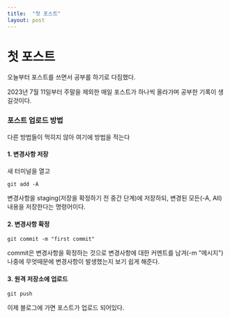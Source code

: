 ```yaml
---
title:  "첫 포스트"
layout: post
---
```


# 첫 포스트

오늘부터 포스트를 쓰면서 공부를 하기로 다짐했다.

2023년 7월 11일부터 주말을 제외한 매일 포스트가 하나씩 올라가며 공부한 기록이 생길것이다.

### 포스트 업로드 방법

다른 방법들이 먹히지 않아 여기에 방법을 적는다

#### 1. 변경사항 저장
새 터미널을 열고
```
git add -A
```
변경사항을 staging(저장을 확정하기 전 중간 단계)에 저장하되, 변경된 모든(-A, All) 내용을 저장한다는 명령어이다.

#### 2. 변경사항 확정
```
git commit -m "first commit"
```
commit은 변경사항을 확정하는 것으로 변경사항에 대한 커멘트를 남겨(-m "메시지") 나중에 무엇때문에 변경사항이 발생했는지 보기 쉽게 해준다.

#### 3. 원격 저장소에 업로드
```
git push
```
이제 블로그에 가면 포스트가 업로드 되어있다.